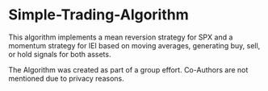 # Simple-Trading-Algorithm
This algorithm implements a mean reversion strategy for SPX and a momentum strategy for IEI based on moving averages, generating buy, sell, or hold signals for both assets.

The Algorithm was created as part of a group effort. Co-Authors are not mentioned due to privacy reasons.
